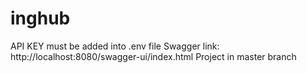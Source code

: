 # inghub

API KEY must be added into .env file
Swagger link: http://localhost:8080/swagger-ui/index.html
Project in master branch
